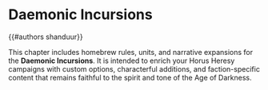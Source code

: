 # Daemonic Incursions

{{#authors shanduur}}

This chapter includes homebrew rules, units, and narrative expansions for the **Daemonic Incursions**. It is intended to enrich your Horus Heresy campaigns with custom options, characterful additions, and faction-specific content that remains faithful to the spirit and tone of the Age of Darkness.

